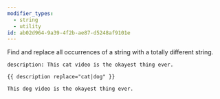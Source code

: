 ```yaml
---
modifier_types:
  - string
  - utility
id: ab02d964-9a39-4f2b-ae87-d5248af9101e
---
```

Find and replace all occurrences of a string with a totally different string.

```.language-yaml
description: This cat video is the okayest thing ever.
```

```
{{ description replace="cat|dog" }}
```

```.language-output
This dog video is the okayest thing ever.
```

